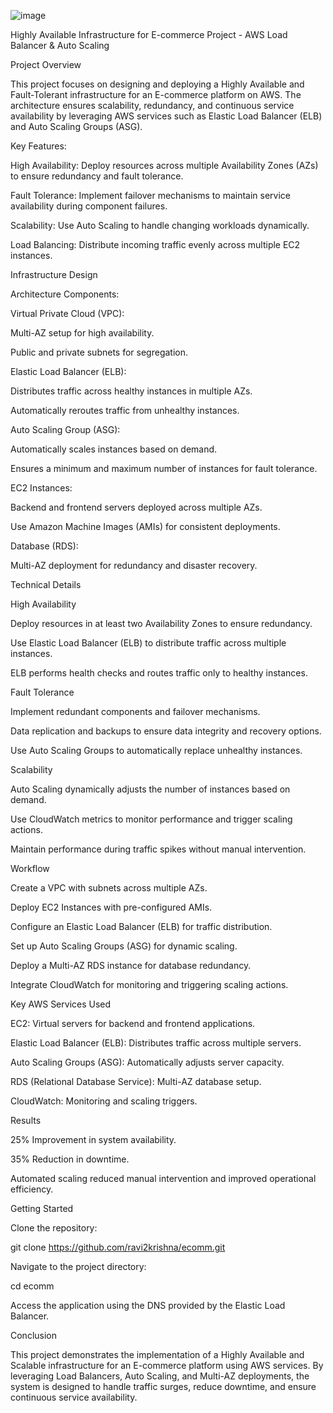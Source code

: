 ![image](https://github.com/user-attachments/assets/fb6b6ab8-de19-49e5-9ad5-080dc77f9dd1)

Highly Available Infrastructure for E-commerce Project - AWS Load Balancer & Auto Scaling

Project Overview

This project focuses on designing and deploying a Highly Available and Fault-Tolerant infrastructure for an E-commerce platform on AWS. 
The architecture ensures scalability, redundancy, and continuous service availability by leveraging AWS services such as Elastic Load Balancer (ELB) and Auto Scaling Groups (ASG).

Key Features:

High Availability: Deploy resources across multiple Availability Zones (AZs) to ensure redundancy and fault tolerance.

Fault Tolerance: Implement failover mechanisms to maintain service availability during component failures.

Scalability: Use Auto Scaling to handle changing workloads dynamically.

Load Balancing: Distribute incoming traffic evenly across multiple EC2 instances.

Infrastructure Design

Architecture Components:

Virtual Private Cloud (VPC):

Multi-AZ setup for high availability.

Public and private subnets for segregation.

Elastic Load Balancer (ELB):

Distributes traffic across healthy instances in multiple AZs.

Automatically reroutes traffic from unhealthy instances.

Auto Scaling Group (ASG):

Automatically scales instances based on demand.

Ensures a minimum and maximum number of instances for fault tolerance.

EC2 Instances:

Backend and frontend servers deployed across multiple AZs.

Use Amazon Machine Images (AMIs) for consistent deployments.

Database (RDS):

Multi-AZ deployment for redundancy and disaster recovery.

Technical Details

High Availability

Deploy resources in at least two Availability Zones to ensure redundancy.

Use Elastic Load Balancer (ELB) to distribute traffic across multiple instances.

ELB performs health checks and routes traffic only to healthy instances.

Fault Tolerance

Implement redundant components and failover mechanisms.

Data replication and backups to ensure data integrity and recovery options.

Use Auto Scaling Groups to automatically replace unhealthy instances.

Scalability

Auto Scaling dynamically adjusts the number of instances based on demand.

Use CloudWatch metrics to monitor performance and trigger scaling actions.

Maintain performance during traffic spikes without manual intervention.

Workflow

Create a VPC with subnets across multiple AZs.

Deploy EC2 Instances with pre-configured AMIs.

Configure an Elastic Load Balancer (ELB) for traffic distribution.

Set up Auto Scaling Groups (ASG) for dynamic scaling.

Deploy a Multi-AZ RDS instance for database redundancy.

Integrate CloudWatch for monitoring and triggering scaling actions.

Key AWS Services Used

EC2: Virtual servers for backend and frontend applications.

Elastic Load Balancer (ELB): Distributes traffic across multiple servers.

Auto Scaling Groups (ASG): Automatically adjusts server capacity.

RDS (Relational Database Service): Multi-AZ database setup.

CloudWatch: Monitoring and scaling triggers.

Results

25% Improvement in system availability.

35% Reduction in downtime.

Automated scaling reduced manual intervention and improved operational efficiency.

Getting Started

Clone the repository:

git clone https://github.com/ravi2krishna/ecomm.git

Navigate to the project directory:

cd ecomm

Access the application using the DNS provided by the Elastic Load Balancer.

Conclusion

This project demonstrates the implementation of a Highly Available and Scalable infrastructure for an E-commerce platform using AWS services. 
By leveraging Load Balancers, Auto Scaling, and Multi-AZ deployments, the system is designed to handle traffic surges, reduce downtime, and ensure continuous service availability.
